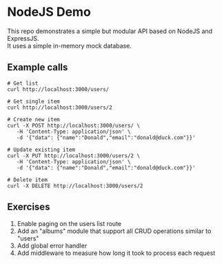 # NodeJS Demo

This repo demonstrates a simple but modular API based on NodeJS and ExpressJS.  
It uses a simple in-memory mock database.

## Example calls
```
# Get list
curl http://localhost:3000/users/

# Get single item
curl http://localhost:3000/users/2

# Create new item
curl -X POST http://localhost:3000/users/ \
   -H 'Content-Type: application/json' \
   -d '{"data": {"name":"Donald","email":"donald@duck.com"}}'

# Update existing item
curl -X PUT http://localhost:3000/users/2 \
   -H 'Content-Type: application/json' \
   -d '{"data": {"name":"Donald","email":"donald@duck.com"}}'

# Delete item
curl -X DELETE http://localhost:3000/users/2

```

## Exercises
1. Enable paging on the users list route  
2. Add an "albums" module that support all CRUD operations similar to "users"  
3. Add global error handler  
4. Add middleware to measure how long it took to process each request  